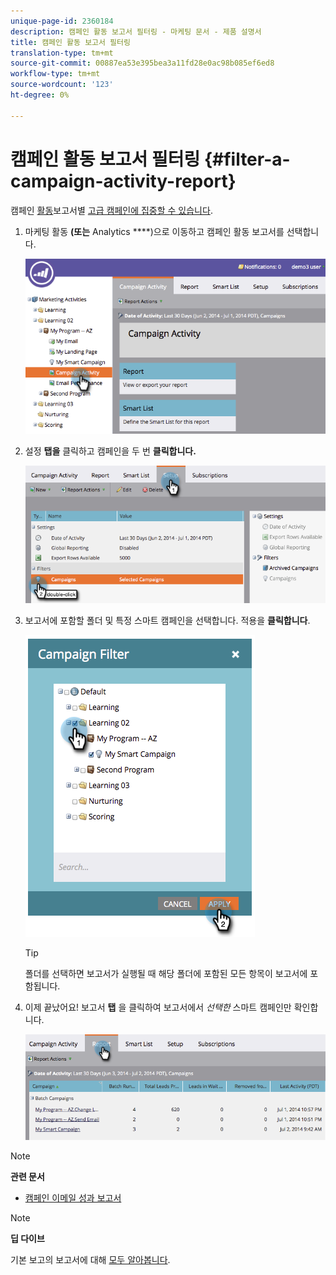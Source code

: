 ```yaml
---
unique-page-id: 2360184
description: 캠페인 활동 보고서 필터링 - 마케팅 문서 - 제품 설명서
title: 캠페인 활동 보고서 필터링
translation-type: tm+mt
source-git-commit: 00887ea53e395bea3a11fd28e0ac98b085ef6ed8
workflow-type: tm+mt
source-wordcount: '123'
ht-degree: 0%

---
```



# 캠페인 활동 보고서 필터링 {#filter-a-campaign-activity-report}

캠페인 [활동](../../../../product-docs/reporting/basic-reporting/report-types/campaign-activity-report.md)보고서별 [고급 캠페인에 집중할 수 있습니다](http://docs.marketo.com/display/docs/smart+campaigns).

1. 마케팅 활동 **(또는** Analytics ****)으로 이동하고 캠페인 활동 보고서를 선택합니다.

   ![](assets/image2014-9-16-16-3a13-3a56.png)

1. 설정 **탭을** 클릭하고 캠페인을 두 번 **클릭합니다.**

   ![](assets/image2014-9-16-16-3a14-3a1.png)

1. 보고서에 포함할 폴더 및 특정 스마트 캠페인을 선택합니다. 적용을 **클릭합니다**.

   ![](assets/image2014-9-16-16-3a14-3a11.png)

   >[!TIP]
   >
   >폴더를 선택하면 보고서가 실행될 때 해당 폴더에 포함된 모든 항목이 보고서에 포함됩니다.

1. 이제 끝났어요! 보고서 **탭** 을 클릭하여 보고서에서 *선택한* 스마트 캠페인만 확인합니다.

   ![](assets/image2014-9-16-16-3a14-3a32.png)

>[!NOTE]
>
>**관련 문서**
>
>* [캠페인 이메일 성과 보고서](../../../../product-docs/reporting/basic-reporting/report-types/campaign-email-performance-report.md)

>



>[!NOTE]
>
>**딥 다이브**
>
>기본 보고의 보고서에 대해 [모두 알아봅니다](http://docs.marketo.com/display/docs/basic+reporting).

